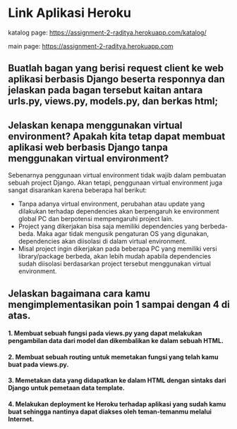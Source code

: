 # Link Aplikasi Heroku
katalog page: https://assignment-2-raditya.herokuapp.com/katalog/

main page: https://assignment-2-raditya.herokuapp.com

## Buatlah bagan yang berisi request client ke web aplikasi berbasis Django beserta responnya dan jelaskan pada bagan tersebut kaitan antara urls.py, views.py, models.py, dan berkas html;

## Jelaskan kenapa menggunakan virtual environment? Apakah kita tetap dapat membuat aplikasi web berbasis Django tanpa menggunakan virtual environment?

Sebenarnya penggunaan virtual environment tidak wajib dalam pembuatan sebuah project Django. Akan tetapi, penggunaan virtual environment juga sangat disarankan karena beberapa hal berikut:

* Tanpa adanya virtual environment, perubahan atau update yang dilakukan terhadap dependencies akan berpengaruh ke environment global PC dan berpotensi mempengaruhi project lain.
* Project yang dikerjakan bisa saja memiliki dependencies yang berbeda-beda. Maka agar tidak mengusik pengaturan OS yang digunakan, dependencies akan diisolasi di dalam virtual environment.
* Misal project ingin dikerjakan pada beberapa PC yang memiliki versi library/package berbeda, akan lebih mudah apabila dependencies sudah diisolasi berdasarkan project tersebut menggunakan virtual environment.

## Jelaskan bagaimana cara kamu mengimplementasikan poin 1 sampai dengan 4 di atas.

#### 1. Membuat sebuah fungsi pada views.py yang dapat melakukan pengambilan data dari model dan dikembalikan ke dalam sebuah HTML.


#### 2. Membuat sebuah routing untuk memetakan fungsi yang telah kamu buat pada views.py.


#### 3. Memetakan data yang didapatkan ke dalam HTML dengan sintaks dari Django untuk pemetaan data template.


#### 4. Melakukan deployment ke Heroku terhadap aplikasi yang sudah kamu buat sehingga nantinya dapat diakses oleh teman-temanmu melalui Internet.
